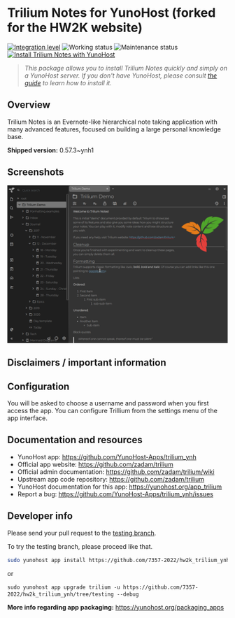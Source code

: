 <!--
N.B.: This README was automatically generated by https://github.com/YunoHost/apps/tree/master/tools/README-generator
It shall NOT be edited by hand.
-->

# Trilium Notes for YunoHost (forked for the HW2K website)

[![Integration level](https://dash.yunohost.org/integration/trilium.svg)](https://dash.yunohost.org/appci/app/trilium) ![Working status](https://ci-apps.yunohost.org/ci/badges/trilium.status.svg) ![Maintenance status](https://ci-apps.yunohost.org/ci/badges/trilium.maintain.svg)  
[![Install Trilium Notes with YunoHost](https://install-app.yunohost.org/install-with-yunohost.svg)](https://install-app.yunohost.org/?app=trilium)


> *This package allows you to install Trilium Notes quickly and simply on a YunoHost server.
If you don't have YunoHost, please consult [the guide](https://yunohost.org/#/install) to learn how to install it.*

## Overview

Trilium Notes is an Evernote-like hierarchical note taking application with many advanced features, focused on building a large personal knowledge base.


**Shipped version:** 0.57.3~ynh1


## Screenshots

![Screenshot of Trilium Notes](./doc/screenshots/screenshot.png)

## Disclaimers / important information

## Configuration

You will be asked to choose a username and password when you first access the app. You can configure Trillium from the settings menu of the app interface.

## Documentation and resources

* YunoHost app: <https://github.com/YunoHost-Apps/trilium_ynh>
* Official app website: <https://github.com/zadam/trilium>
* Official admin documentation: <https://github.com/zadam/trilium/wiki>
* Upstream app code repository: <https://github.com/zadam/trilium>
* YunoHost documentation for this app: <https://yunohost.org/app_trilium>
* Report a bug: <https://github.com/YunoHost-Apps/trilium_ynh/issues>

## Developer info

Please send your pull request to the [testing branch](https://github.com/7357-2022/hw2k_trilium_ynh/tree/testing).

To try the testing branch, please proceed like that.

``` bash
sudo yunohost app install https://github.com/7357-2022/hw2k_trilium_ynh/tree/testing --debug
```
or
```
sudo yunohost app upgrade trilium -u https://github.com/7357-2022/hw2k_trilium_ynh/tree/testing --debug
```

**More info regarding app packaging:** <https://yunohost.org/packaging_apps>
